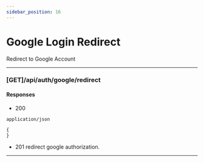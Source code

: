 ```yaml
---
sidebar_position: 16
---
```


# Google Login Redirect
Redirect to Google Account

***

### [GET]/api/auth/google/redirect

#### Responses

- 200 

`application/json`

```ts
{
}
```

- 201 redirect google authorization.

***